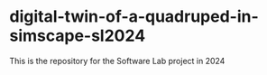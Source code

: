 # digital-twin-of-a-quadruped-in-simscape-sl2024
This is the repository for the Software Lab project in 2024
